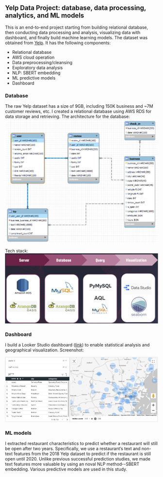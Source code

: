 ## Yelp Data Project: database, data processing, analytics, and ML models

This is an end-to-end project starting from building relational database, then conducting data processing and analysis, visualizing data with dashboard, and finally build machine learning models. The dataset was obtained from [Yelp](https://www.yelp.com/dataset). It has the following components:
- Relational database
- AWS cloud operation
- Data preprocessing/cleansing
- Exploratory data analysis
- NLP: SBERT embedding
- ML predictive models
- Dashboard


### Database

The raw Yelp dataset has a size of 9GB, including 150K business and ~7M customer reviews, etc. I created a relational database using AWS RDS for data storage and retrieving. The architecture for the database:
<img src="img/mysql_arch.png" width=600>

Tech stack:
<img src="img/tech_stack.png" width=1000>


### Dashboard
I build a Looker Studio dashboard ([link](https://lookerstudio.google.com/reporting/7a8a9eb5-bdde-4c8b-b015-44ffb0d7b2d1/page/p_q5tgnjxeuc)) to enable statistical analysis and geographical visualization. Screenshot:

<img src="img/dashboard.png" width=1000>

### ML models
I extracted restaurant characteristics to predict whether a restaurant will still be open after two years. Specifically, we use a restaurant’s text and non-text features from the 2018 Yelp dataset to predict if the restaurant is still open until 2020. Unlike previous successful prediction studies, we made text features more valuable by using an noval NLP method--SBERT embedding. Various predictive models are used in this study.